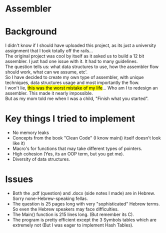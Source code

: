 # Assembler

# Background 
I didn't know if I should have uploaded this project, as its just a university assignment that I took totally off the rails...  
The original project was cool by itself as it asked us to build a 12 bit assembler. I just had one issue with it. It had to many guidelines.  
The question tells us: what data structures to use, how the assembler flow should work, what can we assume, etc'.  
So I have decided to create my own type of assembler, with unique techniques, data structures usage and most importantly the flow.  
I won't lie, <mark>this was the worst mistake of my life</mark>... Who am I to redesign an assembler. This made it nearly impossible.   
But as my mom told me when I was a child, "Finish what you started".  


# Key things I tried to implement 
- No memory leaks
- Concepts from the book "Clean Code" (I know main() itself doesn't look like it)
- Macro's for functions that may take different types of pointers.
- High cohesion (Yes, its an OOP term, but you get me).
- Diversity of data structures.


# Issues
- Both the .pdf (question) and .docx (side notes I made) are in Hebrew. Sorry none-Hebrew-speaking fellas.
- The question is 25 pages long with very "sophisticated" Hebrew terms. So even the Hebrew speakers may face difficulties.
- The Main() function is 215 lines long. (But remember its C).
- The program is pretty efficient except the 3 Symbols tables which are extremely not (But I was eager to implement Hash Tables).
